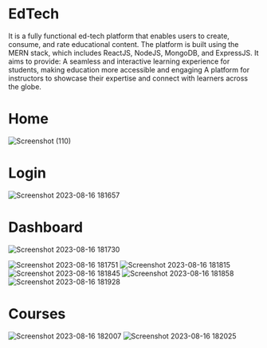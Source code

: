 # EdTech
It is a fully functional ed-tech platform that enables users to create, consume, and rate educational content. The platform is built using the MERN stack, which includes ReactJS, NodeJS, MongoDB, and ExpressJS. 
It aims to provide: A seamless and interactive learning experience for students, making education more accessible  and engaging
A platform for instructors to showcase their expertise and connect with learners across the globe.
# Home
![Screenshot (110)](https://github.com/Abhishek2k3/EdTech/assets/81642225/d03a4621-3090-43e8-a66f-41d2cd64ff7c)
# Login
![Screenshot 2023-08-16 181657](https://github.com/Abhishek2k3/EdTech/assets/81642225/f662465c-1043-4066-b540-7ef16d1b69e2)
# Dashboard
![Screenshot 2023-08-16 181730](https://github.com/Abhishek2k3/EdTech/assets/81642225/2c8a78ec-012b-49d3-b917-968679b890f4)


![Screenshot 2023-08-16 181751](https://github.com/Abhishek2k3/EdTech/assets/81642225/f314e7d2-0b90-4dab-982a-0c52bf21fc42)
![Screenshot 2023-08-16 181815](https://github.com/Abhishek2k3/EdTech/assets/81642225/3e095640-5758-4808-807b-3d7d851dd735)
![Screenshot 2023-08-16 181845](https://github.com/Abhishek2k3/EdTech/assets/81642225/9b6f564e-1c11-48a9-8f55-87980777bb84)
![Screenshot 2023-08-16 181858](https://github.com/Abhishek2k3/EdTech/assets/81642225/f879cb3e-9725-4455-8e1a-bbe55d07372b)
![Screenshot 2023-08-16 181928](https://github.com/Abhishek2k3/EdTech/assets/81642225/c7bd6622-d131-471a-a293-7ea0c8025f83)

# Courses
![Screenshot 2023-08-16 182007](https://github.com/Abhishek2k3/EdTech/assets/81642225/1347d4f8-6d65-41de-b0fb-2cad011e3cec)
![Screenshot 2023-08-16 182025](https://github.com/Abhishek2k3/EdTech/assets/81642225/000854fe-57a4-45d7-8117-72757b844a42)
